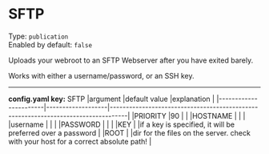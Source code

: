 # SFTP

Type: `publication`  
Enabled by default: `false`

Uploads your webroot to an SFTP Webserver after you have exited barely.

Works with either a username/password, or an SSH key.

---
**config.yaml key:** SFTP
|argument				|default value		|explanation																		|
|-----------------------|-------------------|-----------------------------------------------------------------------------------|
|PRIORITY				|90					|																					|
|HOSTNAME				|					|																					|
|username				|					|																					|
|PASSWORD				|					|																					|
|KEY					|					|if a key is specified, it will be preferred over a password						|
|ROOT					|					|dir for the files on the server. check with your host for a correct absolute path!	|
